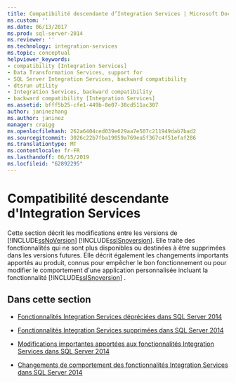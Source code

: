 ```yaml
---
title: Compatibilité descendante d’Integration Services | Microsoft Docs
ms.custom: ''
ms.date: 06/13/2017
ms.prod: sql-server-2014
ms.reviewer: ''
ms.technology: integration-services
ms.topic: conceptual
helpviewer_keywords:
- compatibility [Integration Services]
- Data Transformation Services, support for
- SQL Server Integration Services, backward compatibility
- dtsrun utility
- Integration Services, backward compatibility
- backward compatibility [Integration Services]
ms.assetid: bfff5b25-cfe1-449b-8e07-38cd511ac307
author: janinezhang
ms.author: janinez
manager: craigg
ms.openlocfilehash: 262a6404ced039e629aa7e507c211949dab7bad2
ms.sourcegitcommit: 3026c22b7fba19059a769ea5f367c4f51efaf286
ms.translationtype: MT
ms.contentlocale: fr-FR
ms.lasthandoff: 06/15/2019
ms.locfileid: "62892295"
---
```

# <a name="integration-services-backward-compatibility"></a>Compatibilité descendante d'Integration Services
  Cette section décrit les modifications entre les versions de [!INCLUDE[ssNoVersion](../includes/ssnoversion-md.md)] [!INCLUDE[ssISnoversion](../includes/ssisnoversion-md.md)]. Elle traite des fonctionnalités qui ne sont plus disponibles ou destinées à être supprimées dans les versions futures. Elle décrit également les changements importants apportés au produit, connus pour empêcher le bon fonctionnement ou pour modifier le comportement d'une application personnalisée incluant la fonctionnalité [!INCLUDE[ssISnoversion](../includes/ssisnoversion-md.md)] .  
  
## <a name="in-this-section"></a>Dans cette section  
  
-   [Fonctionnalités Integration Services dépréciées dans SQL Server 2014](../../2014/integration-services/deprecated-integration-services-features-in-sql-server-2014.md)  
  
-   [Fonctionnalités Integration Services supprimées dans SQL Server 2014](../../2014/integration-services/discontinued-integration-services-functionality-in-sql-server-2014.md)  
  
-   [Modifications importantes apportées aux fonctionnalités Integration Services dans SQL Server 2014](../../2014/integration-services/breaking-changes-to-integration-services-features-in-sql-server-2014.md)  
  
-   [Changements de comportement des fonctionnalités Integration Services dans SQL Server 2014](../../2014/integration-services/behavior-changes-to-integration-services-features-in-sql-server-2014.md)  
  
  
